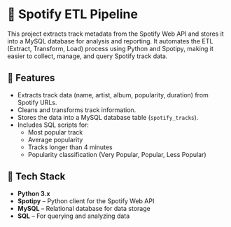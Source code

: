 # 🎵 Spotify ETL Pipeline

This project extracts track metadata from the Spotify Web API and stores it into a MySQL database for analysis and reporting. It automates the ETL (Extract, Transform, Load) process using Python and Spotipy, making it easier to collect, manage, and query Spotify track data.

## 🚀 Features

- Extracts track data (name, artist, album, popularity, duration) from Spotify URLs.
- Cleans and transforms track information.
- Stores the data into a MySQL database table (`spotify_tracks`).
- Includes SQL scripts for:
  - Most popular track
  - Average popularity
  - Tracks longer than 4 minutes
  - Popularity classification (Very Popular, Popular, Less Popular)

## 🧰 Tech Stack

- **Python 3.x**
- **Spotipy** – Python client for the Spotify Web API
- **MySQL** – Relational database for data storage
- **SQL** – For querying and analyzing data
